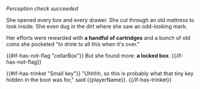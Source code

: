 _Perception check succeeded_

She opened every box and every drawer. She cut through an old mattress to look inside. She even dug in the dirt where she saw an odd-looking mark.

Her efforts were rewarded with **a handful of cartridges** and a bunch of old coins she pocketed "to drink to all this when it's over."

{{#if-has-not-flag "cellarBox"}}
But she found more: **a locked box**.
{{/if-has-not-flag}}

{{#if-has-trinket "Small key"}}
"Uhhhh, so this is probably what that tiny key hidden in the boot was for," said {{playerName}}.
{{/if-has-trinket}}
